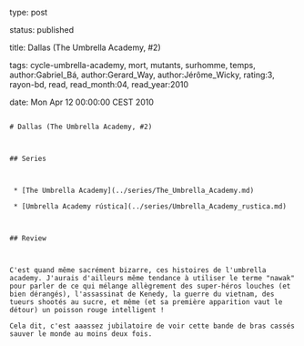 type: post
status: published
title: Dallas (The Umbrella Academy, #2)
tags:  cycle-umbrella-academy,  mort,  mutants,  surhomme,  temps, author:Gabriel_Bá, author:Gerard_Way, author:Jérôme_Wicky, rating:3, rayon-bd, read, read_month:04, read_year:2010
date: Mon Apr 12 00:00:00 CEST 2010
~~~~~~
# Dallas (The Umbrella Academy, #2)

## Series

 * [The Umbrella Academy](../series/The_Umbrella_Academy.md)
 * [Umbrella Academy rústica](../series/Umbrella_Academy_rustica.md)

## Review

C'est quand même sacrément bizarre, ces histoires de l'umbrella academy. J'aurais d'ailleurs même tendance à utiliser le terme "nawak" pour parler de ce qui mélange allègrement des super-héros louches (et bien dérangés), l'assassinat de Kenedy, la guerre du vietnam, des tueurs shootés au sucre, et même (et sa première apparition vaut le détour) un poisson rouge intelligent !  
Cela dit, c'est aaassez jubilatoire de voir cette bande de bras cassés sauver le monde au moins deux fois.